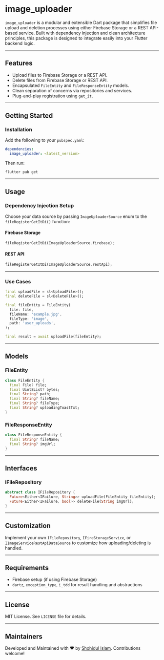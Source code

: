 # image_uploader

`image_uploader` is a modular and extensible Dart package that simplifies file upload and deletion processes using either Firebase Storage or a REST API-based service. Built with dependency injection and clean architecture principles, this package is designed to integrate easily into your Flutter backend logic.

---

## Features

* Upload files to Firebase Storage or a REST API.
* Delete files from Firebase Storage or REST API.
* Encapsulated `FileEntity` and `FileResponseEntity` models.
* Clean separation of concerns via repositories and services.
* Plug-and-play registration using `get_it`.

---

## Getting Started

### Installation

Add the following to your `pubspec.yaml`:

```yaml
dependencies:
  image_uploader: <latest_version>
```

Then run:

```bash
flutter pub get
```

---

## Usage

### Dependency Injection Setup

Choose your data source by passing `ImageUploaderSource` enum to the `fileRegisterGetItDi()` function:

#### Firebase Storage

```dart
fileRegisterGetItDi(ImageUploaderSource.firebase);
```

#### REST API

```dart
fileRegisterGetItDi(ImageUploaderSource.restApi);
```

---

### Use Cases

```dart
final uploadFile = sl<UploadFile>();
final deleteFile = sl<DeleteFile>();

final fileEntity = FileEntity(
  file: file,
  fileName: 'example.jpg',
  fileType: 'image',
  path: 'user_uploads',
);

final result = await uploadFile(fileEntity);
```

---

## Models

### FileEntity

```dart
class FileEntity {
  final File? file;
  final Uint8List? bytes;
  final String? path;
  final String? fileName;
  final String? fileType;
  final String? uploadingToastTxt;
}
```

### FileResponseEntity

```dart
class FileResponseEntity {
  final String? fileName;
  final String? imgUrl;
}
```

---

## Interfaces

### IFileRepository

```dart
abstract class IFileRepository {
  Future<Either<IFailure, String>> uploadFile(FileEntity fileEntity);
  Future<Either<IFailure, bool>> deleteFile(String imgUrl);
}
```

---

## Customization

Implement your own `IFileRepository`, `IFireStorageService`, or `IImageServiceRestApiDataSource` to customize how uploading/deleting is handled.

---

## Requirements

* Firebase setup (if using Firebase Storage)
* `dartz`, `exception_type`, `i_tdd` for result handling and abstractions

---

## License

MIT License. See `LICENSE` file for details.

---

## Maintainers

Developed and Maintained with ❤️ by [Shohidul Islam](https://github.com/ShohidulProgrammer). Contributions welcome!
